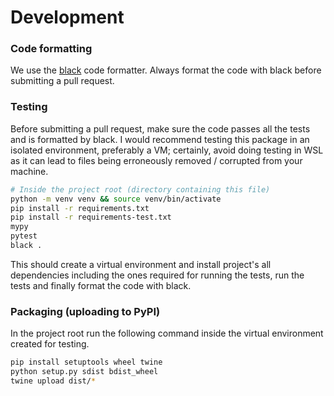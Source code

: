 # Development

### Code formatting

We use the [black](https://github.com/psf/black) code formatter. Always format
the code with black before
submitting a pull request.

### Testing

Before submitting a pull request, make sure the code passes all the tests and is
formatted by black. I would recommend testing this package in an isolated
environment, preferably a VM; certainly, avoid doing testing in WSL as it can
lead to files being erroneously removed / corrupted from your machine.

```bash
# Inside the project root (directory containing this file)
python -m venv venv && source venv/bin/activate
pip install -r requirements.txt
pip install -r requirements-test.txt
mypy
pytest
black .
```
This should create a virtual environment and install project's all dependencies
including the ones required for running the tests, run the tests and finally
format the code with black.

### Packaging (uploading to PyPI)

In the project root run the following command inside the virtual environment
created for testing.

```bash
pip install setuptools wheel twine
python setup.py sdist bdist_wheel
twine upload dist/*
```
